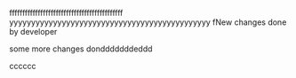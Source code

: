 ffffffffffffffffffffffffffffffffffffffffffff
yyyyyyyyyyyyyyyyyyyyyyyyyyyyyyyyyyyyyyyyyyyyyy
fNew changes done by developer

some more changes dondddddddeddd


cccccc


